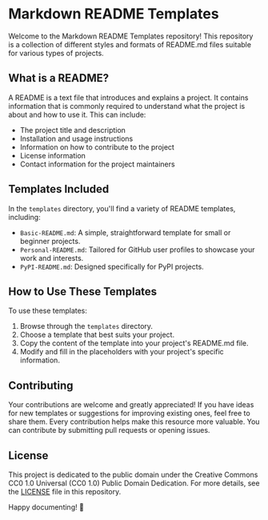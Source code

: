# Markdown README Templates

Welcome to the Markdown README Templates repository! This repository is a collection of different styles and formats of README.md files suitable for various types of projects.

## What is a README?

A README is a text file that introduces and explains a project. It contains information that is commonly required to understand what the project is about and how to use it. This can include:

- The project title and description
- Installation and usage instructions
- Information on how to contribute to the project
- License information
- Contact information for the project maintainers

## Templates Included

In the `templates` directory, you'll find a variety of README templates, including:

- `Basic-README.md`: A simple, straightforward template for small or beginner projects.
- `Personal-README.md`: Tailored for GitHub user profiles to showcase your work and interests.
- `PyPI-README.md`: Designed specifically for PyPI projects.

## How to Use These Templates

To use these templates:

1. Browse through the `templates` directory.
2. Choose a template that best suits your project.
3. Copy the content of the template into your project's README.md file.
4. Modify and fill in the placeholders with your project's specific information.

## Contributing

Your contributions are welcome and greatly appreciated! If you have ideas for new templates or suggestions for improving existing ones, feel free to share them. Every contribution helps make this resource more valuable. You can contribute by submitting pull requests or opening issues.

## License

This project is dedicated to the public domain under the Creative Commons CC0 1.0 Universal (CC0 1.0) Public Domain Dedication. For more details, see the [LICENSE](LICENSE) file in this repository.

Happy documenting! 🌱
